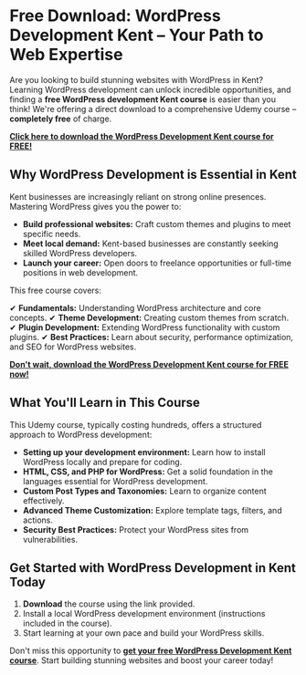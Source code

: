 # Free Download: WordPress Development Kent – Your Path to Web Expertise

Are you looking to build stunning websites with WordPress in Kent? Learning WordPress development can unlock incredible opportunities, and finding a **free WordPress development Kent course** is easier than you think! We're offering a direct download to a comprehensive Udemy course – **completely free** of charge.

[**Click here to download the WordPress Development Kent course for FREE!**](https://udemywork.com/wordpress-development-kent)

## Why WordPress Development is Essential in Kent

Kent businesses are increasingly reliant on strong online presences. Mastering WordPress gives you the power to:

*   **Build professional websites:** Craft custom themes and plugins to meet specific needs.
*   **Meet local demand:** Kent-based businesses are constantly seeking skilled WordPress developers.
*   **Launch your career:** Open doors to freelance opportunities or full-time positions in web development.

This free course covers:

✔ **Fundamentals:** Understanding WordPress architecture and core concepts.
✔ **Theme Development:** Creating custom themes from scratch.
✔ **Plugin Development:** Extending WordPress functionality with custom plugins.
✔ **Best Practices:** Learn about security, performance optimization, and SEO for WordPress websites.

[**Don't wait, download the WordPress Development Kent course for FREE now!**](https://udemywork.com/wordpress-development-kent)

## What You'll Learn in This Course

This Udemy course, typically costing hundreds, offers a structured approach to WordPress development:

*   **Setting up your development environment:** Learn how to install WordPress locally and prepare for coding.
*   **HTML, CSS, and PHP for WordPress:** Get a solid foundation in the languages essential for WordPress development.
*   **Custom Post Types and Taxonomies:** Learn to organize content effectively.
*   **Advanced Theme Customization:** Explore template tags, filters, and actions.
*   **Security Best Practices:** Protect your WordPress sites from vulnerabilities.

## Get Started with WordPress Development in Kent Today

1.  **Download** the course using the link provided.
2.  Install a local WordPress development environment (instructions included in the course).
3.  Start learning at your own pace and build your WordPress skills.

Don't miss this opportunity to **[get your free WordPress Development Kent course](https://udemywork.com/wordpress-development-kent)**. Start building stunning websites and boost your career today!
